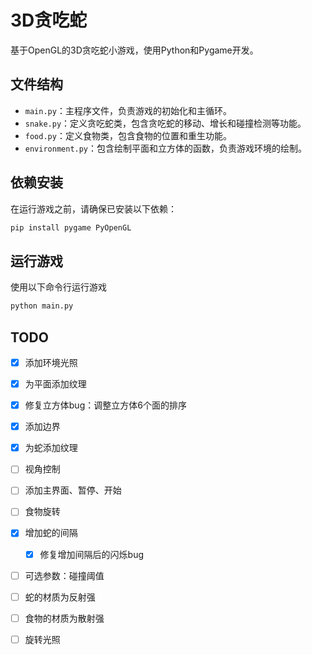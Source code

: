 # 3D贪吃蛇

基于OpenGL的3D贪吃蛇小游戏，使用Python和Pygame开发。

## 文件结构

- `main.py`：主程序文件，负责游戏的初始化和主循环。
- `snake.py`：定义贪吃蛇类，包含贪吃蛇的移动、增长和碰撞检测等功能。
- `food.py`：定义食物类，包含食物的位置和重生功能。
- `environment.py`：包含绘制平面和立方体的函数，负责游戏环境的绘制。

## 依赖安装

在运行游戏之前，请确保已安装以下依赖：

```bash
pip install pygame PyOpenGL
```

## 运行游戏

使用以下命令行运行游戏

```bash
python main.py
```

## TODO
- [x] 添加环境光照
- [x] 为平面添加纹理
- [x] 修复立方体bug：调整立方体6个面的排序
- [x] 添加边界
- [x] 为蛇添加纹理
- [ ] 视角控制
- [ ] 添加主界面、暂停、开始
- [ ] 食物旋转
- [x] 增加蛇的间隔
  - [x] 修复增加间隔后的闪烁bug
- [ ] 可选参数：碰撞阈值

- [ ] 蛇的材质为反射强
- [ ] 食物的材质为散射强
- [ ] 旋转光照